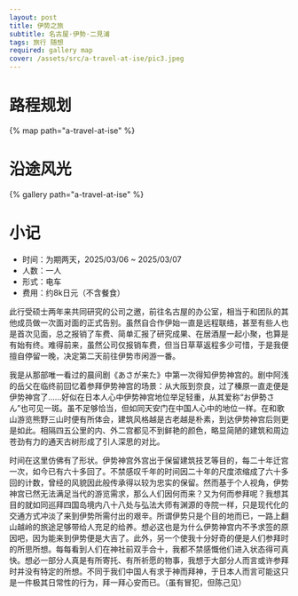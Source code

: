 ```yaml
---
layout: post
title: 伊势之旅
subtitle: 名古屋·伊勢·二見浦
tags: 旅行 随想
required: gallery map
cover: /assets/src/a-travel-at-ise/pic3.jpeg
---
```


# 路程规划

{% map path="a-travel-at-ise" %}

# 沿途风光

{% gallery path="a-travel-at-ise" %}

# 小记

- 时间：为期两天，2025/03/06 ~ 2025/03/07
- 人数：一人
- 形式：电车
- 费用：约8k日元（不含餐食）

此行受硕士两年来共同研究的公司之邀，前往名古屋的办公室，相当于和团队的其他成员做一次面对面的正式告别。虽然自合作伊始一直是远程联络，甚至有些人也是首次见面，总之报销了车费、简单汇报了研究成果、在居酒屋一起小聚，也算是有始有终。难得前来，虽然公司仅报销车费，但当日草草返程多少可惜，于是我便擅自停留一晚，决定第二天前往伊势市闲游一番。

我是从那部唯一看过的晨间剧《あさが来た》中第一次得知伊势神宫的。剧中阿浅的岳父在临终前回忆着参拜伊势神宫的场景：从大阪到奈良，过了榛原一直走便是伊势神宫了……好似在日本人心中伊势神宫地位举足轻重，从其爱称“お伊勢さん”也可见一斑。虽不足够恰当，但如同天安门在中国人心中的地位一样。在和歌山游览熊野三山时便有所体会，建筑风格越是古老越是朴素，到达伊势神宫后则更是如此。相隔四五公里的内、外二宫都见不到鲜艳的颜色，略显简陋的建筑和周边苍劲有力的通天古树形成了引人深思的对比。

时间在这里仿佛有了形状。伊势神宫外宫出于保留建筑技艺等目的，每二十年迁宫一次，如今已有六十多回了。不禁感叹千年的时间因二十年的尺度浓缩成了六十多回的计数，曾经的风貌因此般传承得以较为忠实的保留。然而基于个人视角，伊势神宫已然无法满足当代的游览需求，那么人们因何而来？又为何而参拜呢？我想其目的就如同巡拜四国岛境内八十八处与弘法大师有渊源的寺院一样，只是现代化的交通方式冲淡了来到伊势所需付出的艰辛。所谓伊势只是个目的地而已，一路上翻山越岭的旅途足够带给人充足的给养。想必这也是为什么伊势神宫内不予求签的原因吧，因为能来到伊势便是大吉了。此外，另一个使我十分好奇的便是人们参拜时的所思所想。每每看到人们在神社前双手合十，我都不禁感慨他们进入状态得可真快。想必一部分人真是有所寄托、有所祈愿的物事，我想于大部分人而言或许参拜时并没有特定的所想。不同于我们中国人有求于神而拜神，于日本人而言可能这只是一件极其日常性的行为，拜一拜心安而已。（虽有冒犯，但陈己见）
